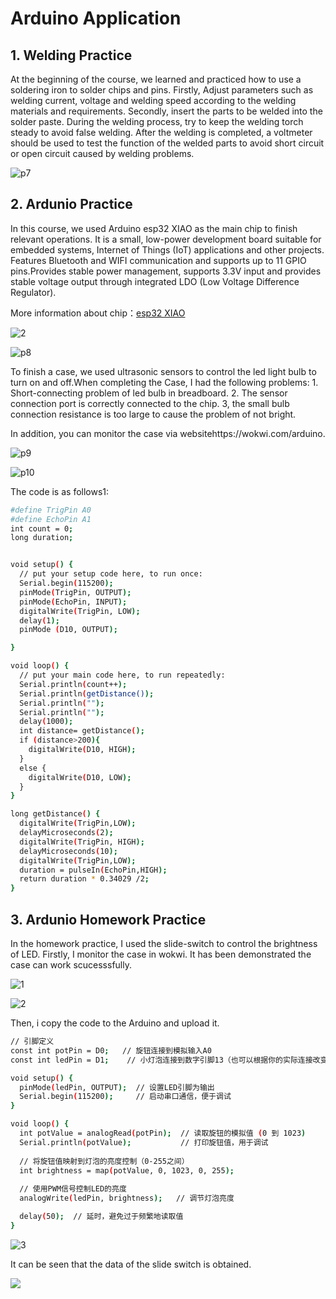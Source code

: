 # Arduino Application
## 1. Welding Practice
At the beginning of the course, we learned and practiced how to use a soldering iron to solder chips and pins. Firstly, Adjust parameters such as welding current, voltage and welding speed according to the welding materials and requirements. Secondly, insert the parts to be welded into the solder paste. During the welding process, try to keep the welding torch steady to avoid false welding. After the welding is completed, a voltmeter should be used to test the function of the welded parts to avoid short circuit or open circuit caused by welding problems.

![p7](/images/image7.jpg)

## 2. Ardunio Practice
In this course, we used Arduino esp32 XIAO as the main chip to finish relevant operations. It is a small, low-power development board suitable for embedded systems, Internet of Things (IoT) applications and other projects. Features Bluetooth and WIFI communication and supports up to 11 GPIO pins.Provides stable power management, supports 3.3V input and provides stable voltage output through integrated LDO (Low Voltage Difference Regulator).

More information about chip：[esp32 XIAO](https://www.seeedstudio.com/Seeed-XIAO-ESP32C3-p-5431.html)

![2](https://unncfab.oss-cn-hangzhou.aliyuncs.com/img/yanbing/pin_map-2.png)

![p8](/images/image8.png)

To finish a case, we used ultrasonic sensors to control the led light bulb to turn on and off.When completing the Case, I had the following problems: 1. Short-connecting problem of led bulb in breadboard. 2. The sensor connection port is correctly connected to the chip. 3, the small bulb connection resistance is too large to cause the problem of not bright.

In addition, you can monitor the case via websitehttps://wokwi.com/arduino.


![p9](/images/image9.jpg)

![p10](/images/image10.png)

The code is as follows1:

```bash
#define TrigPin A0
#define EchoPin A1
int count = 0;
long duration;


void setup() {
  // put your setup code here, to run once:
  Serial.begin(115200);
  pinMode(TrigPin, OUTPUT);
  pinMode(EchoPin, INPUT);
  digitalWrite(TrigPin, LOW);
  delay(1);
  pinMode (D10, OUTPUT);

}

void loop() {
  // put your main code here, to run repeatedly:
  Serial.println(count++);
  Serial.println(getDistance());
  Serial.println("");
  Serial.println("");
  delay(1000);
  int distance= getDistance();
  if (distance>200){
    digitalWrite(D10, HIGH);
  }
  else {
    digitalWrite(D10, LOW);
  }
}

long getDistance() {
  digitalWrite(TrigPin,LOW);
  delayMicroseconds(2);
  digitalWrite(TrigPin, HIGH);
  delayMicroseconds(10);
  digitalWrite(TrigPin,LOW);
  duration = pulseIn(EchoPin,HIGH);
  return duration * 0.34029 /2;
}
```
## 3. Ardunio Homework Practice

In the homework practice, I used the slide-switch to control the brightness of LED. Firstly, I monitor the case in wokwi. It has been demonstrated the case can work scucesssfully.

![1](https://unncfab.oss-cn-hangzhou.aliyuncs.com/img/yanbing/%E5%B1%8F%E5%B9%95%E6%88%AA%E5%9B%BE%202025-04-17%20015757.png)

![2](https://unncfab.oss-cn-hangzhou.aliyuncs.com/img/yanbing/%E5%B1%8F%E5%B9%95%E6%88%AA%E5%9B%BE%202025-04-17%20015835.png)

Then, i copy the code to the Arduino and upload it.

```bash
// 引脚定义
const int potPin = D0;   // 旋钮连接到模拟输入A0
const int ledPin = D1;    // 小灯泡连接到数字引脚13（也可以根据你的实际连接改变）

void setup() {
  pinMode(ledPin, OUTPUT);  // 设置LED引脚为输出
  Serial.begin(115200);     // 启动串口通信，便于调试
}

void loop() {
  int potValue = analogRead(potPin);  // 读取旋钮的模拟值 (0 到 1023)
  Serial.println(potValue);           // 打印旋钮值，用于调试
  
  // 将旋钮值映射到灯泡的亮度控制（0-255之间）
  int brightness = map(potValue, 0, 1023, 0, 255);
  
  // 使用PWM信号控制LED的亮度
  analogWrite(ledPin, brightness);   // 调节灯泡亮度

  delay(50);  // 延时，避免过于频繁地读取值
}
```
![3](https://unncfab.oss-cn-hangzhou.aliyuncs.com/img/yanbing/%E5%B1%8F%E5%B9%95%E6%88%AA%E5%9B%BE%202025-04-17%20020130.png)

It can be seen that the data of the slide switch is obtained.

![](https://unncfab.oss-cn-hangzhou.aliyuncs.com/img/yanbing/bac0c77acfed4bc3e457c06f79f1eb70%20(1).gif)


